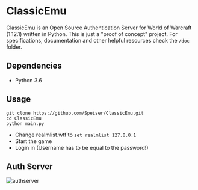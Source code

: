 # ClassicEmu
ClassicEmu is an Open Source Authentication Server for World of Warcraft (1.12.1) written in Python. This is just a "proof of concept" project. For 
specifications, documentation and other helpful resources check the `/doc` folder.

## Dependencies
+ Python 3.6

## Usage
```
git clone https://github.com/Speiser/ClassicEmu.git
cd ClassicEmu
python main.py
```
+ Change realmlist.wtf to `set realmlist 127.0.0.1`
+ Start the game
+ Login in (Username has to be equal to the password!)

## Auth Server
![authserver](https://github.com/Speiser/dot-ClassicEmu/raw/master/doc/auth.png)
